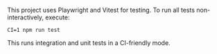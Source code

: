 This project uses Playwright and Vitest for testing. To run all tests non-interactively,
execute:

```
CI=1 npm run test
```

This runs integration and unit tests in a CI-friendly mode.

